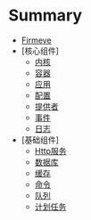# Summary

* [Firmeve](README.md)
* [核心组件]
  * [内核](docs/zh-CN/kernel.md)
  * [容器](docs/zh-CN/container.md)
  * [应用](docs/zh-CN/app.md)
  * [配置](docs/zh-CN/config.md)
  * [提供者](docs/zh-CN/provider.md)
  * [事件](docs/zh-CN/event.md)
  * [日志](docs/zh-CN/logger.md)
* [基础组件]
  * [Http服务](docs/zh-CN/http.md)
  * [数据库](docs/zh-CN/databases.md)
  * [缓存](docs/zh-CN/cache.md)
  * [命令](docs/zh-CN/command.md)
  * [队列](docs/zh-CN/queue.md)
  * [计划任务](docs/zh-CN/cron.md)